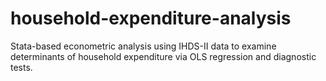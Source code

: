 # household-expenditure-analysis
Stata-based econometric analysis using IHDS-II data to examine determinants of household expenditure via OLS regression and diagnostic tests.
